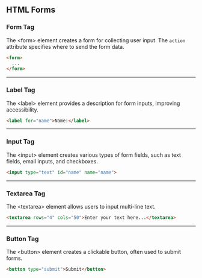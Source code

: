 ## HTML Forms

### Form Tag

The <span><</span>form<span>></span> element creates a form for collecting user input. The `action` attribute specifies where to send the form data.

```html
<form>
  ...
</form>
```

---

### Label Tag

The <span><</span>label<span>></span> element provides a description for form inputs, improving accessibility.

```html
<label for="name">Name:</label>
```

---

### Input Tag

The <span><</span>input<span>></span> element creates various types of form fields, such as text fields, email inputs, and checkboxes.

```html
<input type="text" id="name" name="name">
```

---

### Textarea Tag

The <span><</span>textarea<span>></span> element allows users to input multi-line text.

```html
<textarea rows="4" cols="50">Enter your text here...</textarea>
```

---

### Button Tag

The <span><</span>button<span>></span> element creates a clickable button, often used to submit forms.

```html
<button type="submit">Submit</button>
```

